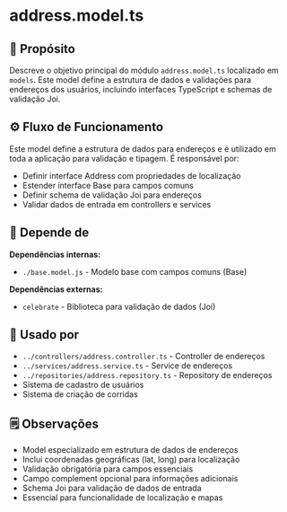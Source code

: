 # address.model.ts

## 📘 Propósito
Descreve o objetivo principal do módulo `address.model.ts` localizado em `models`. Este model define a estrutura de dados e validações para endereços dos usuários, incluindo interfaces TypeScript e schemas de validação Joi.

## ⚙️ Fluxo de Funcionamento
Este model define a estrutura de dados para endereços e é utilizado em toda a aplicação para validação e tipagem. É responsável por:
- Definir interface Address com propriedades de localização
- Estender interface Base para campos comuns
- Definir schema de validação Joi para endereços
- Validar dados de entrada em controllers e services

## 🔗 Depende de
**Dependências internas:**
- `./base.model.js` - Modelo base com campos comuns (Base)

**Dependências externas:**
- `celebrate` - Biblioteca para validação de dados (Joi)

## 🧩 Usado por
- `../controllers/address.controller.ts` - Controller de endereços
- `../services/address.service.ts` - Service de endereços
- `../repositories/address.repository.ts` - Repository de endereços
- Sistema de cadastro de usuários
- Sistema de criação de corridas

## 🗒️ Observações
- Model especializado em estrutura de dados de endereços
- Inclui coordenadas geográficas (lat, long) para localização
- Validação obrigatória para campos essenciais
- Campo complement opcional para informações adicionais
- Schema Joi para validação de dados de entrada
- Essencial para funcionalidade de localização e mapas
